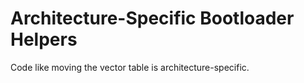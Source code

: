 Architecture-Specific Bootloader Helpers
========================================

Code like moving the vector table is architecture-specific.


